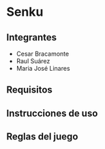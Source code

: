 # Senku

## Integrantes
* Cesar Bracamonte
* Raul Suárez
* Maria José Linares

## Requisitos


## Instrucciones de uso
## Reglas del juego
